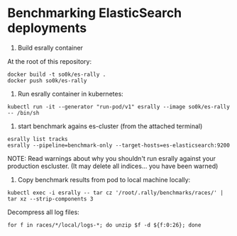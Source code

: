 # Benchmarking ElasticSearch deployments

1. Build esrally container

At the root of this repository:
```
docker build -t so0k/es-rally .
docker push so0k/es-rally
```

1. Run esrally container in kubernetes:

```
kubectl run -it --generator "run-pod/v1" esrally --image so0k/es-rally -- /bin/sh
```

1. start benchmark agains es-cluster (from the attached terminal)

```
esrally list tracks
esrally --pipeline=benchmark-only --target-hosts=es-elasticsearch:9200
```

NOTE: Read warnings about why you shouldn't run esrally against your production escluster.
(It may delete all indices... you have been warned)

1. Copy benchmark results from pod to local machine locally:

```
kubectl exec -i esrally -- tar cz '/root/.rally/benchmarks/races/' | tar xz --strip-components 3
```

Decompress all log files:
```
for f in races/*/local/logs-*; do unzip $f -d ${f:0:26}; done
```

